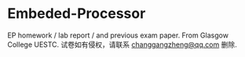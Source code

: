 # Embeded-Processor
EP homework / lab report / and previous exam paper. From Glasgow College UESTC. 试卷如有侵权，请联系 changgangzheng@qq.com 删除.
